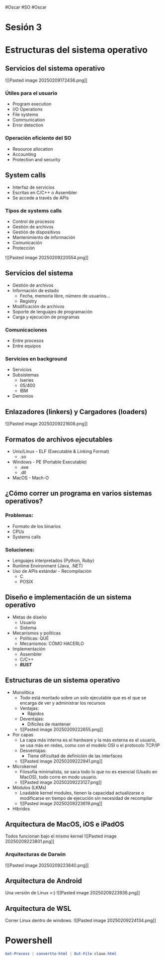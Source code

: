#Oscar #SO #Oscar 

# Sesión 3
# Estructuras del sistema operativo
## Servicios del sistema operativo
![[Pasted image 20250209172436.png]]
### Útiles para el usuario
- Program execution
- I/O Operations
- File systems
- Communication
- Error detection
### Operación eficiente del SO
- Resource allocation
- Accounting
- Protection and security
## System calls
- Interfaz de servicios
- Escritas en C/C++ o Assembler
- Se accede a través  de APIs
### Tipos de systems calls
- Control de procesos
- Gestión de archivos
- Gestión de dispositivos
- Mantenimiento de información
- Comunicación
- Protección

![[Pasted image 20250209220554.png]]
## Servicios del sistema
- Gestión de archivos
- Información de estado
	- Fecha, memoria libre, número de usuarios...
	- Registry
- Modificación de archivos
- Soporte de lenguajes de programación
- Carga y ejecución de programas
### Comunicaciones
- Entre procesos
- Entre equipos
### Servicios en background
- Servicios
- Subsistemas
	- Iseries
	- 05/400
	- IBM
- Demonios
## Enlazadores (linkers) y Cargadores (loaders)
![[Pasted image 20250209221608.png]]

## Formatos de archivos ejecutables
- Unix/Linux - ELF (Executable & Linking Format)
	- .so
- Windows - PE (Portable Executable)
	- .exe
	- .dll
- MacOS - Mach-O

## ¿Cómo correr un programa en varios sistemas operativos?
### Problemas:
- Formato de los binarios
- CPUs
- Systems calls
### Soluciones:
- Lenguajes interpretados (Python, Ruby)
- Runtime Environment (Java, .NET)
- Uso de APIs estándar - Recompilación
	- C
	- POSIX
## Diseño e implementación de un sistema operativo
- Metas de diseño
	- Usuario
	- Sistema
- Mecanismos y políticas
	- Políticas: QUÉ
	- Mecanismos: CÓMO HACERLO
- Implementación
	- Assembler
	- C/C++
	- ***RUST***
## Estructuras de un sistema operativo
- Monolítica
	- Todo está montado sobre un solo ejecutable que es el que se encarga de ver y administrar los recursos
	- Ventajas:
		- Rápidos
	- Deventajas:
		- Difíciles de mantener
	- ![[Pasted image 20250209222655.png]]
- Por capas
	- La capa más interna es el hardware y la más externa es el usuario, se usa más en redes, como con el modelo OSI o el protocolo TCP/IP
	- Desventajas:
		- Tiene dificultad de definición de las interfaces
	- ![[Pasted image 20250209222941.png]]
- Microkernel
	- Filosofía minimalista, se saca todo lo que no es esencial (Usado en MacOS), todo corre en modo usuario.
	- ![[Pasted image 20250209223127.png]]
- Módulos (LKMs)
	- Loadable kernel modules, tienen la capacidad actualizarse o modificarse en tiempo de ejecución sin necesidad de recompilar
	- ![[Pasted image 20250209223619.png]]
- Híbridos
## Arquitectura de MacOS, iOS e iPadOS
Todos funcionan bajo el mismo kernel
![[Pasted image 20250209223801.png]]

### Arquitecturas de Darwin
![[Pasted image 20250209223840.png]]
## Arquitectura de Android
Una versión de Linux >:)
![[Pasted image 20250209223938.png]]
## Arquitectura de WSL
Correr Linux dentro de windows.
![[Pasted image 20250209224134.png]]

# Powershell
```powershell
Get-Process | convertto-html | Out-File clase.html
```

